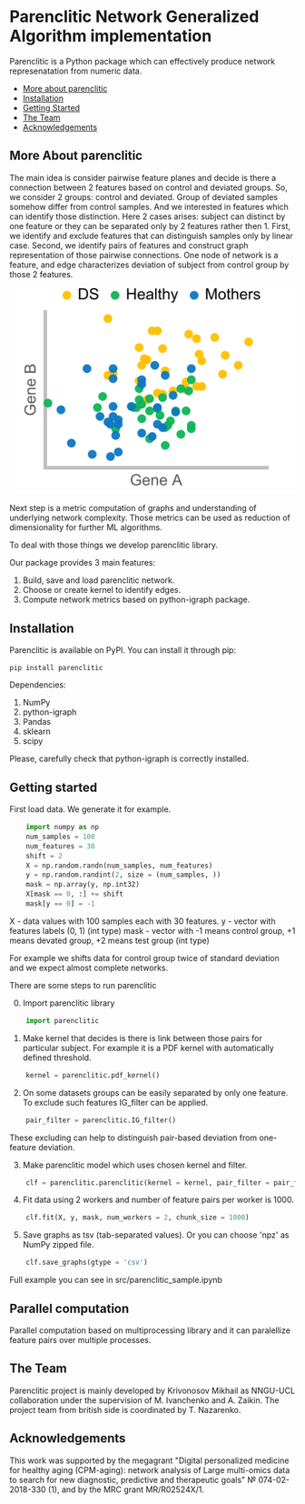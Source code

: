 # Parenclitic Network Generalized Algorithm implementation

Parenclitic is a Python package which can effectively produce network represenatation from numeric data.

- [More about parenclitic](#more-about-parenclitic)
- [Installation](#installation)
- [Getting Started](#getting-started)
- [The Team](#the-team)
- [Acknowledgements](#acknowledgements)

## More About parenclitic

The main idea is consider pairwise feature planes and decide is there a connection between 2 features based on control and deviated groups.
So, we consider 2 groups: control and deviated. Group of deviated samples somehow differ from control samples.
And we interested in features which can identify those distinction.
Here 2 cases arises: subject can distinct by one feature or they can be separated only by 2 features rather then 1.
First, we identify and exclude features that can distinguish samples only by linear case.
Second, we identify pairs of features and construct graph representation of those pairwise connections.
One node of network is a feature, and edge characterizes deviation of subject from control group by those 2 features.

![Scatter of 3 groups: Siblings = Control, DS = Deviated, Mothers = Test](images/parenclitic_pair_scatter.png)

Next step is a metric computation of graphs and understanding of underlying network complexity. 
Those metrics can be used as reduction of dimensionality for further ML algorithms.

To deal with those things we develop parenclitic library.

Our package provides 3 main features:
1. Build, save and load parenclitic network.
2. Choose or create kernel to identify edges.
3. Compute network metrics based on python-igraph package.

## Installation

Parenclitic is available on PyPI. You can install it through pip:
```
pip install parenclitic
```
Dependencies:
1. NumPy
2. python-igraph
3. Pandas
4. sklearn
5. scipy

Please, carefully check that python-igraph is correctly installed.

## Getting started

First load data. We generate it for example.
```python
    import numpy as np
    num_samples = 100
    num_features = 30
    shift = 2
    X = np.random.randn(num_samples, num_features)
    y = np.random.randint(2, size = (num_samples, ))
    mask = np.array(y, np.int32)
    X[mask == 0, :] += shift
    mask[y == 0] = -1
```

X - data values with 100 samples each with 30 features. 
y - vector with features labels (0, 1) (int type)
mask - vector with -1 means control group, +1 means devated group, +2 means test group (int type)

For example we shifts data for control group twice of standard deviation and we expect almost complete networks.

There are some steps to run parenclitic

0. Import parenclitic library
```python
    import parenclitic
```

1. Make kernel that decides is there is link between those pairs for particular subject.
For example it is a PDF kernel with automatically defined threshold.
```python
    kernel = parenclitic.pdf_kernel()
```

2. On some datasets groups can be easily separated by only one feature. To exclude such features IG_filter can be applied.
```python
    pair_filter = parenclitic.IG_filter()
```
These excluding can help to distinguish pair-based deviation from one-feature deviation.

3. Make parenclitic model which uses chosen kernel and filter.
```python
    clf = parenclitic.parenclitic(kernel = kernel, pair_filter = pair_filter)
```

4. Fit data using 2 workers and number of feature pairs per worker is 1000.
```python
    clf.fit(X, y, mask, num_workers = 2, chunk_size = 1000)
```

5. Save graphs as tsv (tab-separated values). Or you can choose 'npz' as NumPy zipped file.
```python
    clf.save_graphs(gtype = 'csv')
```

Full example you can see in src/parenclitic_sample.ipynb

## Parallel computation

Parallel computation based on multiprocessing library and it can paralellize feature pairs over multiple processes.

## The Team

Parenclitic project is mainly developed by Krivonosov Mikhail as NNGU-UCL collaboration under the supervision of M. Ivanchenko and A. Zaikin.
The project team from british side is coordinated by T. Nazarenko.

## Acknowledgements

This work was supported by the megagrant "Digital personalized medicine for healthy aging (CPM-aging): network analysis of Large multi-omics data to search for new diagnostic, predictive and therapeutic goals" № 074-02-2018-330 (1), and by the MRC grant MR/R02524X/1.

